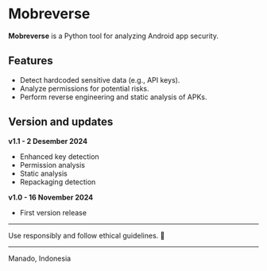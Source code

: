# Mobreverse  

**Mobreverse** is a Python tool for analyzing Android app security.  

## Features  
- Detect hardcoded sensitive data (e.g., API keys).  
- Analyze permissions for potential risks.  
- Perform reverse engineering and static analysis of APKs.  

## Version and updates  
**v1.1 - 2 Desember 2024**
- Enhanced key detection
- Permission analysis
- Static analysis
- Repackaging detection

**v1.0 - 16 November 2024**
- First version release

---

Use responsibly and follow ethical guidelines. 🚀  

---

Manado, Indonesia
